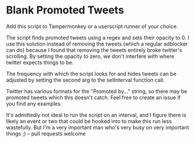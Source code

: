 # Blank Promoted Tweets

Add this script to Tampermonkey or a userscript runner of your choice.

The script finds promoted tweets using a regex and sets their opacity to 0. I use this solution instead of removing the tweets (which a regular adblocker can do) because I found that removing the tweets entirely broke twitter's scrolling. By setting the opacity to zero, we don't interfere with where twitter expects things to be.

The frequency with which the script looks for and hides tweets can be adjusted by setting the second arg to the setInterval function call.

Twitter has various formats for the "Promoted by..." string, so there may be promoted tweets which this doesn't catch. Feel free to create an issue if you find any examples.

It's admittedly not ideal to run the script on an interval, and I figure there is likely an event or two that could be hooked into to make this run less wastefully. But I'm a very important man who's very busy on very important things ;) – pull requests welcome
